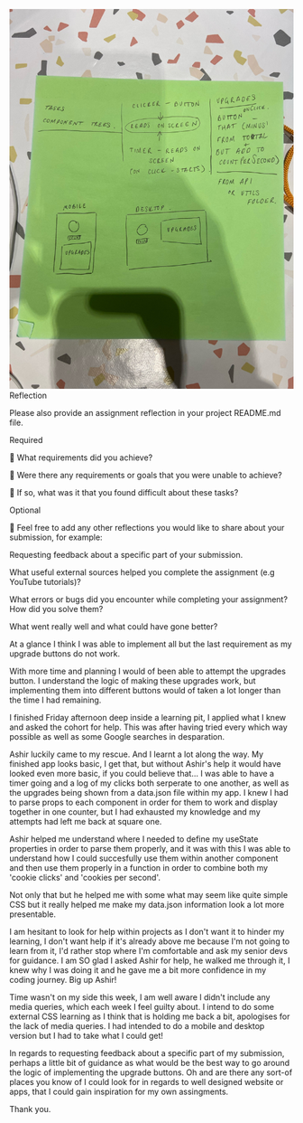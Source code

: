 ![Alt text](./src/public/images/image0.jpeg)
Reflection

Please also provide an assignment reflection in your project README.md file.

Required

🎯 What requirements did you achieve?

🎯 Were there any requirements or goals that you were unable to achieve?

🎯 If so, what was it that you found difficult about these tasks?

Optional

🏹 Feel free to add any other reflections you would like to share about your submission, for example:

Requesting feedback about a specific part of your submission.

What useful external sources helped you complete the assignment (e.g YouTube tutorials)?

What errors or bugs did you encounter while completing your assignment? How did you solve them?

What went really well and what could have gone better?

At a glance I think I was able to implement all but the last requirement as my upgrade buttons do not work.

With more time and planning I would of been able to attempt the upgrades button. I understand the logic of making these upgrades work, but implementing them into different buttons would of taken a lot longer than the time I had remaining.

I finished Friday afternoon deep inside a learning pit, I applied what I knew and asked the cohort for help. This was after having tried every which way possible as well as some Google searches in desparation.

Ashir luckily came to my rescue. And I learnt a lot along the way. My finished app looks basic, I get that, but without Ashir's help it would have looked even more basic, if you could believe that...
I was able to have a timer going and a log of my clicks both serperate to one another, as well as the upgrades being shown from a data.json file within my app. I knew I had to parse props to each component in order for them to work and display together in one counter, but I had exhausted my knowledge and my attempts had left me back at square one.

Ashir helped me understand where I needed to define my useState properties in order to parse them properly, and it was with this I was able to understand how I could succesfully use them within another component and then use them properly in a function in order to combine both my 'cookie clicks' and 'cookies per second'.

Not only that but he helped me with some what may seem like quite simple CSS but it really helped me make my data.json information look a lot more presentable.

I am hesitant to look for help within projects as I don't want it to hinder my learning, I don't want help if it's already above me because I'm not going to learn from it, I'd rather stop where I'm comfortable and ask my senior devs for guidance. I am SO glad I asked Ashir for help, he walked me through it, I knew why I was doing it and he gave me a bit more confidence in my coding journey. Big up Ashir!

Time wasn't on my side this week, I am well aware I didn't include any media queries, which each week I feel guilty about.
I intend to do some external CSS learning as I think that is holding me back a bit, apologises for the lack of media queries. I had intended to do a mobile and desktop version but I had to take what I could get!

In regards to requesting feedback about a specific part of my submission, perhaps a little bit of guidance as what would be the best way to go around the logic of implementing the upgrade buttons.
Oh and are there any sort-of places you know of I could look for in regards to well designed website or apps, that I could gain inspiration for my own assingments.

Thank you.
